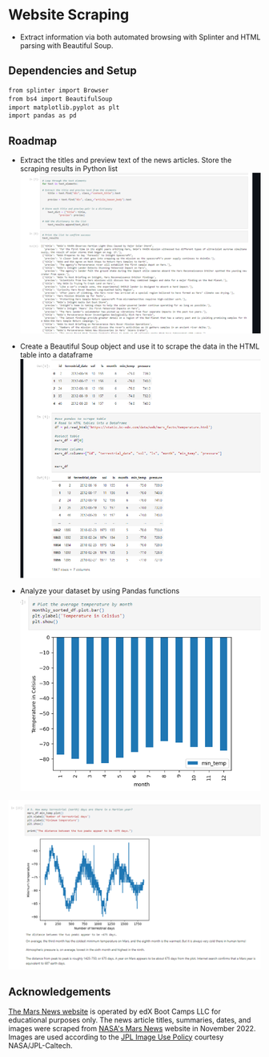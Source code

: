 
#  Website Scraping

- Extract information via both automated browsing with Splinter and HTML parsing with Beautiful Soup.

## Dependencies and Setup

```bash
from splinter import Browser
from bs4 import BeautifulSoup
import matplotlib.pyplot as plt
import pandas as pd
```


## Roadmap

- Extract the titles and preview text of the news articles. Store the scraping results in Python list
![App Screenshot](https://raw.githubusercontent.com/gnimeth/Website_scraping/main/Output/Screenshot_20230205_065313.png)

- Create a Beautiful Soup object and use it to scrape the data in the HTML table into a dataframe
![App Screenshot](https://raw.githubusercontent.com/gnimeth/Website_scraping/main/Output/Screenshot_20230205_065410.png)


- Analyze your dataset by using Pandas functions
![App Screenshot](https://raw.githubusercontent.com/gnimeth/Website_scraping/main/Output/Screenshot_20230205_065434.png)

![App Screenshot](https://raw.githubusercontent.com/gnimeth/Website_scraping/main/Output/Screenshot_20230205_065500.png)

## Acknowledgements
[The Mars News website](https://static.bc-edx.com/data/web/mars_news/index.html) is operated by edX Boot Camps LLC for educational purposes only. The news article titles, summaries, dates, and images were scraped from [NASA's Mars News](https://mars.nasa.gov/) website in November 2022.  Images are used according to the [JPL Image Use Policy](https://www.jpl.nasa.gov/jpl-image-use-policy) courtesy NASA/JPL-Caltech.
